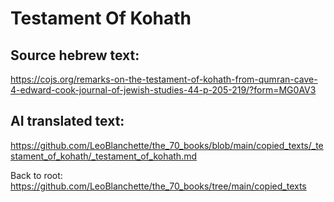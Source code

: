 #  Testament Of Kohath

## Source hebrew text:
https://cojs.org/remarks-on-the-testament-of-kohath-from-qumran-cave-4-edward-cook-journal-of-jewish-studies-44-p-205-219/?form=MG0AV3

## AI translated text:
https://github.com/LeoBlanchette/the_70_books/blob/main/copied_texts/_testament_of_kohath/_testament_of_kohath.md

Back to root: https://github.com/LeoBlanchette/the_70_books/tree/main/copied_texts
